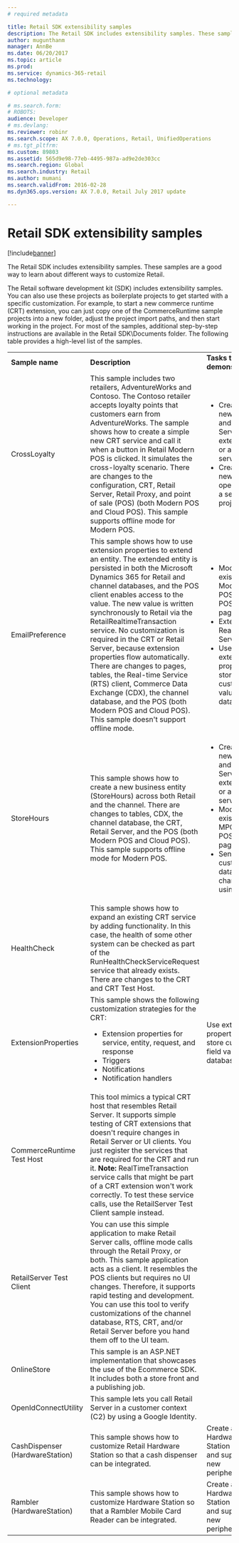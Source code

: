 ```yaml
---
# required metadata

title: Retail SDK extensibility samples
description: The Retail SDK includes extensibility samples. These samples are a good way to learn about different ways to customize Retail.  
author: mugunthanm
manager: AnnBe
ms.date: 06/20/2017
ms.topic: article
ms.prod: 
ms.service: dynamics-365-retail
ms.technology: 

# optional metadata

# ms.search.form: 
# ROBOTS: 
audience: Developer
# ms.devlang: 
ms.reviewer: robinr
ms.search.scope: AX 7.0.0, Operations, Retail, UnifiedOperations
# ms.tgt_pltfrm: 
ms.custom: 89803
ms.assetid: 565d9e98-77eb-4495-987a-ad9e2de303cc
ms.search.region: Global
ms.search.industry: Retail
ms.author: mumani
ms.search.validFrom: 2016-02-28
ms.dyn365.ops.version: AX 7.0.0, Retail July 2017 update

---
```


# Retail SDK extensibility samples

[!include[banner](../../includes/banner.md)]


The Retail SDK includes extensibility samples. These samples are a good way to learn about different ways to customize Retail.  

The Retail software development kit (SDK) includes extensibility samples. You can also use these projects as boilerplate projects to get started with a specific customization. For example, to start a new commerce runtime (CRT) extension, you can just copy one of the CommerceRuntime sample projects into a new folder, adjust the project import paths, and then start working in the project. For most of the samples, additional step-by-step instructions are available in the Retail SDK\\Documents folder. The following table provides a high-level list of the samples.
<table>
<colgroup>
<col width="33%" />
<col width="33%" />
<col width="33%" />
</colgroup>
<tbody>
<tr class="odd">
<td><strong>Sample name</strong></td>
<td><strong>Description</strong></td>
<td><strong>Tasks that are demonstrated</strong></td>
</tr>
<tr class="even">
<td>CrossLoyalty</td>
<td>This sample includes two retailers, AdventureWorks and Contoso. The Contoso retailer accepts loyalty points that customers earn from AdventureWorks. The sample shows how to create a simple new CRT service and call it when a button in Retail Modern POS is clicked. It simulates the cross-loyalty scenario. There are changes to the configuration, CRT, Retail Server, Retail Proxy, and point of sale (POS) (both Modern POS and Cloud POS). This sample supports offline mode for Modern POS.</td>
<td><ul>
<li>Create a new CRT and Retail Server extension, or a new service.</li>
<li>Create a new operation as a separate project.</li>
</ul></td>
</tr>
<tr class="odd">
<td>EmailPreference</td>
<td>This sample shows how to use extension properties to extend an entity. The extended entity is persisted in both the Microsoft Dynamics 365 for Retail and channel databases, and the POS client enables access to the value. The new value is written synchronously to Retail via the RetailRealtimeTransaction service. No customization is required in the CRT or Retail Server, because extension properties flow automatically. There are changes to pages, tables, the Real-time Service (RTS) client, Commerce Data Exchange (CDX), the channel database, and the POS (both Modern POS and Cloud POS). This sample doesn't support offline mode.</td>
<td><ul>
<li>Modify an existing Modern POS/Cloud POS view or page.</li>
<li>Extend the Real-time Service.</li>
<li>Use extension properties to store custom field values in the database.</li>
</ul></td>
</tr>
<tr class="even">
<td>StoreHours</td>
<td>This sample shows how to create a new business entity (StoreHours) across both Retail and the channel. There are changes to tables, CDX, the channel database, the CRT, Retail Server, and the POS (both Modern POS and Cloud POS). This sample supports offline mode for Modern POS.</td>
<td><ul>
<li>Create a new CRT and Retail Server extension, or a new service.</li>
<li>Modify an existing MPOS/Cloud POS view or page.</li>
<li>Send the custom table data to the channel by using CDX.</li>
</ul></td>
</tr>
<tr class="odd">
<td>HealthCheck</td>
<td>This sample shows how to expand an existing CRT service by adding functionality. In this case, the health of some other system can be checked as part of the RunHealthCheckServiceRequest service that already exists. There are changes to the CRT and CRT Test Host.</td>
<td></td>
</tr>
<tr class="even">
<td>ExtensionProperties</td>
<td>This sample shows the following customization strategies for the CRT:
<ul>
<li>Extension properties for service, entity, request, and response</li>
<li>Triggers</li>
<li>Notifications</li>
<li>Notification handlers</li>
</ul></td>
<td>Use extension properties to store custom field values in a database.</td>
</tr>
<tr class="odd">
<td>CommerceRuntime Test Host</td>
<td>This tool mimics a typical CRT host that resembles Retail Server. It supports simple testing of CRT extensions that doesn't require changes in Retail Server or UI clients. You just register the services that are required for the CRT and run it. <strong>Note:</strong> RealTimeTransaction service calls that might be part of a CRT extension won't work correctly. To test these service calls, use the RetailServer Test Client sample instead.</td>
<td></td>
</tr>
<tr class="even">
<td>RetailServer Test Client</td>
<td>You can use this simple application to make Retail Server calls, offline mode calls through the Retail Proxy, or both. This sample application acts as a client. It resembles the POS clients but requires no UI changes. Therefore, it supports rapid testing and development. You can use this tool to verify customizations of the channel database, RTS, CRT, and/or Retail Server before you hand them off to the UI team.</td>
<td></td>
</tr>
<tr class="odd">
<td>OnlineStore</td>
<td>This sample is an ASP.NET implementation that showcases the use of the Ecommerce SDK. It includes both a store front and a publishing job.</td>
<td></td>
</tr>
<tr class="even">
<td>OpenIdConnectUtility</td>
<td>This sample lets you call Retail Server in a customer context (C2) by using a Google Identity.</td>
<td></td>
</tr>
<tr class="odd">
<td>CashDispenser (HardwareStation)</td>
<td>This sample shows how to customize Retail Hardware Station so that a cash dispenser can be integrated.</td>
<td>Create a new Hardware Station project and support for new peripherals.</td>
</tr>
<tr class="even">
<td>Rambler (HardwareStation)</td>
<td>This sample shows how to customize Hardware Station so that a Rambler Mobile Card Reader can be integrated.</td>
<td>Create a new Hardware Station project and support for new peripherals.</td>
</tr>
</tbody>
</table>

   



